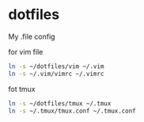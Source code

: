 # dotfiles
My .file config

for vim file
```bash
ln -s ~/dotfiles/vim ~/.vim
ln -s ~/.vim/vimrc ~/.vimrc
```

fot tmux
```bash
ln -s ~/dotfiles/tmux ~/.tmux
ln -s ~/.tmux/tmux.conf ~/.tmux.conf
```
